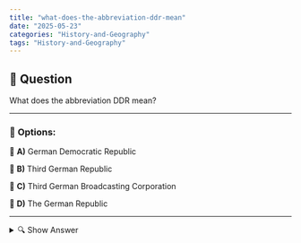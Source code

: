 ```yaml
---
title: "what-does-the-abbreviation-ddr-mean"
date: "2025-05-23"
categories: "History-and-Geography"
tags: "History-and-Geography"
---
```


## 📌 **Question**

What does the abbreviation DDR mean?



---

### 📝 **Options:**

🔘 **A)** German Democratic Republic

🔘 **B)** Third German Republic

🔘 **C)** Third German Broadcasting Corporation

🔘 **D)** The German Republic

---

<details>
  <summary>🔍 Show Answer</summary>

  <p>
💡  <b>Correct Answer:</b>  a
  </p>
  <p>
    📖<b>Explanation:</b>
    
  </p>
</details>
